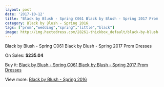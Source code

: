 ```yaml
---
layout: post
date: '2017-10-12'
title: "Black by Blush - Spring C061 Black by Blush - Spring 2017 Prom Dresses"
category: Black by Blush - Spring 2016
tags: ["prom","wedding","spring","little","black"]
image: http://img.hectodress.com/28261-thickbox_default/black-by-blush-spring-c061-black-by-blush-spring-2012-prom-dresses.jpg
---
```

Black by Blush - Spring C061 Black by Blush - Spring 2017 Prom Dresses

On Sales: **$235.04**
<a href="https://www.hectodress.com/black-by-blush-spring-2013/13193-black-by-blush-spring-c061-black-by-blush-spring-2012-prom-dresses.html"><amp-img layout="responsive" width="600" height="600" src="//img.hectodress.com/28261-thickbox_default/black-by-blush-spring-c061-black-by-blush-spring-2012-prom-dresses.jpg" alt="Black by Blush - Spring C061 Black by Blush - Spring 2017 Prom Dresses 0" /></a>
<a href="https://www.hectodress.com/black-by-blush-spring-2013/13193-black-by-blush-spring-c061-black-by-blush-spring-2012-prom-dresses.html"><amp-img layout="responsive" width="600" height="600" src="//img.hectodress.com/28262-thickbox_default/black-by-blush-spring-c061-black-by-blush-spring-2012-prom-dresses.jpg" alt="Black by Blush - Spring C061 Black by Blush - Spring 2017 Prom Dresses 1" /></a>

Buy it: [Black by Blush - Spring C061 Black by Blush - Spring 2017 Prom Dresses](https://www.hectodress.com/black-by-blush-spring-2013/13193-black-by-blush-spring-c061-black-by-blush-spring-2012-prom-dresses.html "Black by Blush - Spring C061 Black by Blush - Spring 2017 Prom Dresses")

View more: [Black by Blush - Spring 2016](https://www.hectodress.com/207-black-by-blush-spring-2013 "Black by Blush - Spring 2016")